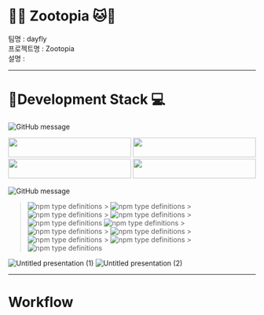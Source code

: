 # **:tiger::monkey_face: Zootopia :cat::dog:**

<p>
팀명 : dayfly<br>
프로젝트명 : Zootopia<br>
설명 :

---

# :rainbow:**Development Stack :computer:**

![GitHub message](https://img.shields.io/badge/STACK-FRONT-lightgrey?style=for-the-badge)

<img width="250px" height="40px" src="https://img.shields.io/badge/Front--end-javascript-yellow?style=flat-square&logo=JAVAscript"/>
<img width="250px" height="40px" src="https://img.shields.io/badge/Front--end-react-blue?style=flat-square&logo=react"/>
<img width="250px" height="40px" src="https://img.shields.io/badge/Front--end-HTML5-red?style=flat-square&logo=html5" />
<img width="250px" height="40px" src="https://img.shields.io/badge/Front--end-CSS3-blue?style=flat-square&logo=css3" />


![GitHub message](https://img.shields.io/badge/STACK-BACK-lightgrey?style=for-the-badge)

> ![npm type definitions](https://img.shields.io/badge/Back--end-node.js-green?style=flat-square&logo=node.js) > ![npm type definitions](https://img.shields.io/badge/Back--end-express-9cf?style=flat-square&logo=node.js) > ![npm type definitions](https://img.shields.io/badge/Back--end-mySQL-orange?style=flat-square&logo=mysql) > ![npm type definitions](https://img.shields.io/badge/back--end-JWT-purple?style=flat-square&logo=JSON%20Web%20Tokens) > ![npm type definitions](https://img.shields.io/badge/backend-mongoose-darkgreen?style=flat-square&logo=mongoose) 
> ![npm type definitions](https://img.shields.io/badge/backend-mongoDB-darkgreen) > ![npm type definitions](https://img.shields.io/badge/backend-Sequelize-blue) > ![npm type definitions](https://img.shields.io/badge/backend-MySQL-skyblue) > ![npm type definitions](https://img.shields.io/badge/backend-Socket.io-darkgrey) > ![npm type definitions](https://img.shields.io/badge/backend-OAuth2.0-white) > ![npm type definitions](https://img.shields.io/badge/backend-OAuth2.0-white)

![Untitled presentation (1)](https://user-images.githubusercontent.com/68838884/102682428-b5ad3400-420c-11eb-9480-fcb08ee343ff.png)
![Untitled presentation (2)](https://user-images.githubusercontent.com/68838884/102682430-bcd44200-420c-11eb-9839-eff5347c3760.png)

---
# **Workflow**
